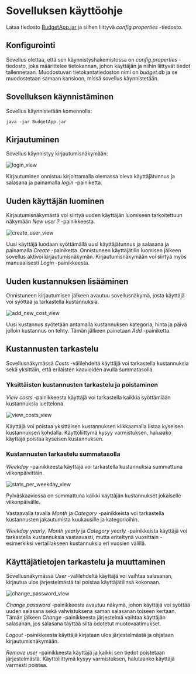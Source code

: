 # Sovelluksen käyttöohje

Lataa tiedosto [BudgetApp.jar](https://github.com/MiguelSombrero/ot-harjoitustyo/releases/tag/release01) ja siihen liittyvä *config.properties* -tiedosto.

## Konfigurointi

Sovellus olettaa, että sen käynnistyshakemistossa on *config.properties* -tiedosto, joka määrittelee tietokannan, johon käyttäjän ja niihin liittyvät tiedot tallennetaan. Muodostuvan tietokantatiedoston nimi on *budget.db* ja se muodostetaan samaan kansioon, missä sovellus käynnistetään.

## Sovelluksen käynnistäminen

Sovellus käynnistetään komennolla:

    java -jar BudgetApp.jar

## Kirjautuminen

Sovellus käynnistyy kirjautumisnäkymään:

![login_view](https://github.com/MiguelSombrero/ot-harjoitustyo/blob/master/dokumentointi/kuvat/login_view.png)

Kirjautuminen onnistuu kirjoittamalla olemassa oleva käyttäjätunnus ja salasana ja painamalla *login* -painiketta.

## Uuden käyttäjän luominen

Kirjautumisnäkymästä voi siirtyä uuden käyttäjän luomiseen tarkoitettuun näkymään *New user ?* -painikkeesta.

![create_user_view](https://github.com/MiguelSombrero/ot-harjoitustyo/blob/master/dokumentointi/kuvat/create_user_view.png)

Uusi käyttäjä luodaan syöttämällä uusi käyttäjätunnus ja salasana ja painamalla *Create* -painiketta. Onnistuneen käyttäjätilin luomisen jälkeen sovellus aktivoi kirjautumisnäkymän. Kirjautumisnäkymään voi siirtyä myös manuaalisesti *Login* -painikkeesta.

## Uuden kustannuksen lisääminen

Onnistuneen kirjautumisen jälkeen avautuu sovellusnäkymä, josta käyttäjä voi syöttää ja tarkastella kustannuksia.

![add_new_cost_view](https://github.com/MiguelSombrero/ot-harjoitustyo/blob/master/dokumentointi/kuvat/add_new_cost_view.png)

Uusi kustannus syötetään antamalla kustannuksen kategoria, hinta ja päivä jolloin kustannus on tehty. Tämän jälkeen painetaan *Add* -painiketta.

## Kustannusten tarkastelu

Sovellusnäkymässä *Costs* -välilehdeltä käyttäjä voi tarkastella kustannuksia sekä yksittäin, että erilaisten kaavioiden avulla summatasolla.

### Yksittäisten kustannusten tarkastelu ja poistaminen

*View costs* -painikkeesta käyttäjä voi tarkastella kaikkia syöttämiään kustannuksia luettelona.

![view_costs_view](https://github.com/MiguelSombrero/ot-harjoitustyo/blob/master/dokumentointi/kuvat/view_costs_view.png)

Käyttäjä voi poistaa yksittäisen kustannuksen klikkaamalla listaa kyseisen kustannuksen kohdalla. Käyttöliittymä kysyy varmistuksen, haluaako käyttäjä poistaa kyseisen kustannuksen.

### Kustannusten tarkastelu summatasolla

*Weekday* -painikkeesta käyttäjä voi tarkastella kustannuksia summattuna viikonpäivittäin.

![stats_per_weekday_view](https://github.com/MiguelSombrero/ot-harjoitustyo/blob/master/dokumentointi/kuvat/stats_per_weekday_view.png)

Pylväskaaviossa on summattuna kaikki käyttäjän kustannukset jokaiselle viikonpäivälle.

Vastaavalla tavalla *Month* ja *Category* -painikkeista voi tarkastella kustannusten jakautumista kuukausille ja kategorioihin.

*Weekday yearly*, *Month yearly* ja *Category yearly* -painikkeista käyttäjä voi tarkastella kustannuksia vastaavasti, mutta eriteltynä vuosittain - esimerkiksi vertaillakseen kustannuksia eri vuosien välillä. 

## Käyttäjätietojen tarkastelu ja muuttaminen

Sovellusnäkymässä *User* -välilehdeltä käyttäjä voi vaihtaa salasanan, kirjautua ulos järjestelmästä tai poistaa käyttäjätilinsä kokonaan.

![change_password_view](https://github.com/MiguelSombrero/ot-harjoitustyo/blob/master/dokumentointi/kuvat/change_password_view.png)

*Change password* -painikkeesta avautuu näkymä, johon käyttäjä voi syöttää uuden salasana sekä vahvistuksena saman salasanan toiseen kertaan. Tämän jälkeen *Change* -painikkeesta järjestelmä vaihtaa käyttäjän salasanan, jos salasana täyttää siltä odotetut muotovaatimukset.

*Logout* -painikkeesta käyttäjä kirjataan ulos järjestelmästä ja ohjataan kirjautumisnäkymään.

*Remove user* -painikkeesta käyttäjä ja kaikki sen tiedot poistetaan järjestelmästä. Käyttöliittymä kysyy varmistuksen, halutaanko käyttäjä varmasti poistaa.